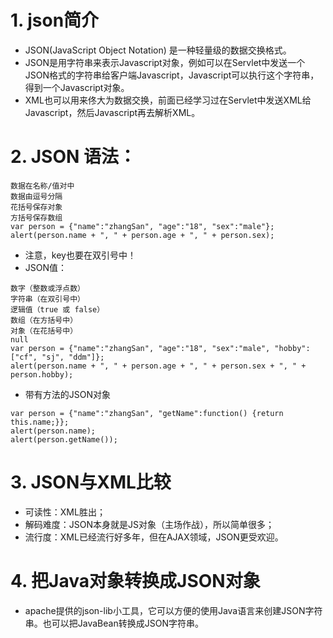 # 1. json简介
- JSON(JavaScript Object Notation) 是一种轻量级的数据交换格式。
- JSON是用字符串来表示Javascript对象，例如可以在Servlet中发送一个JSON格式的字符串给客户端Javascript，Javascript可以执行这个字符串，得到一个Javascript对象。
- XML也可以用来佟大为数据交换，前面已经学习过在Servlet中发送XML给Javascript，然后Javascript再去解析XML。
# 2. JSON 语法：
```
数据在名称/值对中
数据由逗号分隔
花括号保存对象
方括号保存数组
var person = {"name":"zhangSan", "age":"18", "sex":"male"};
alert(person.name + ", " + person.age + ", " + person.sex);
```
- 注意，key也要在双引号中！
- JSON值：
```
数字（整数或浮点数）
字符串（在双引号中）
逻辑值（true 或 false）
数组（在方括号中）
对象（在花括号中）
null
var person = {"name":"zhangSan", "age":"18", "sex":"male", "hobby":["cf", "sj", "ddm"]};
alert(person.name + ", " + person.age + ", " + person.sex + ", " + person.hobby);
```

- 带有方法的JSON对象

```
var person = {"name":"zhangSan", "getName":function() {return this.name;}};
alert(person.name);
alert(person.getName());

```
# 3. JSON与XML比较
- 可读性：XML胜出；
- 解码难度：JSON本身就是JS对象（主场作战），所以简单很多；
- 流行度：XML已经流行好多年，但在AJAX领域，JSON更受欢迎。

# 4. 把Java对象转换成JSON对象
- apache提供的json-lib小工具，它可以方便的使用Java语言来创建JSON字符串。也可以把JavaBean转换成JSON字符串。

